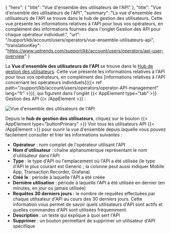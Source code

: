 {
"hero": {
"title": "Vue d'ensemble des utilisateurs de l'API"
},
"title": "Vue d'ensemble des utilisateurs de l'API",
"summary": "La vue d'ensemble des utilisateurs de l'API se trouve dans le hub de gestion des utilisateurs. Cette vue présente les informations relatives à l'API pour tous vos opérateurs, en complément des informations fournies dans l'onglet Gestion des API pour chaque opérateur individuel.",
"url": "/support/kb/account/users/operators/vue-ensemble-utilisateurs-api",
"translationKey": "https://www.uptrends.com/support/kb/account/users/operators/api-user-overview"
}

La **Vue d'ensemble des utilisateurs de l'API** se trouve dans le [Hub de gestion des utilisateurs](https://app.uptrends.com/Hubs/UserManagement). Cette vue présente les informations relatives à l'API pour tous vos opérateurs, en complément des [informations relatives à l'API concernant les opérateurs individuels]({{< ref path="/support/kb/account/users/operators/operator-API-management" lang="fr" >}}), qui figurent dans l'onglet {{< AppElement type="tab" >}} Gestion des API {{< /AppElement >}} :

![Vue d'ensemble des utilisateurs de l'API](/img/content/gif-api-user-overview.gif)

Depuis le **hub de gestion des utilisateurs**, cliquez sur le bouton {{< AppElement type="buttonPrimary" >}} Voir tous les utilisateurs API {{< /AppElement >}} pour ouvrir la vue d'ensemble depuis laquelle vous pouvez facilement consulter et trier les informations suivantes :

- **Opérateur** : nom complet de l'opérateur utilisant l'API
- **Nom d'utilisateur** : chaîne alphanumérique représentant le nom d'utilisateur dans l'API
- **Type** : le type d'API ou l'emplacement où l'API a été utilisée (le type d'API le plus courant est Generic ; la colonne peut aussi indiquer Mobile App, Transaction Recorder, Grafana)
- **Créé le** : période à laquelle l'API a été créée
- **Dernière utilisation** : période à laquelle l'API a été utilisée en dernier (en minutes, en jour ou jamais utilisée)
- **Requêtes 30 derniers jours** : le nombre de requêtes effectuées par chaque utilisateur d'API au cours des 30 derniers jours. Cette information vous permet de savoir quels utilisateurs d'API sont actifs et quelles commandes d'API sont utilisées fréquemment.
- **Description** : un texte qui explique à quoi sert l'API
- **Supprimer** : un bouton permettant de supprimer un utilisateur d'API spécifique